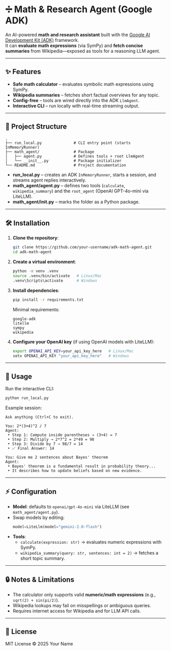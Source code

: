 # ➗ Math & Research Agent (Google ADK)

An AI-powered **math and research assistant** built with the [Google AI Development Kit (ADK)](https://ai.google.dev/) framework.  
It can **evaluate math expressions** (via SymPy) and **fetch concise summaries** from Wikipedia—exposed as tools for a reasoning LLM agent.

---

## ✨ Features

- **Safe math calculator** – evaluates symbolic math expressions using SymPy.  
- **Wikipedia summaries** – fetches short factual overviews for any topic.  
- **Config-free** – tools are wired directly into the ADK `LlmAgent`.  
- **Interactive CLI** – run locally with real-time streaming output.  

---

## 📂 Project Structure

```
.
├── run_local.py              # CLI entry point (starts InMemoryRunner)
├── math_agent/               # Package
│   ├── agent.py              # Defines tools + root LlmAgent
│   └── __init__.py           # Package initializer
└── README.md                 # Project documentation
```

- **run_local.py** – creates an ADK `InMemoryRunner`, starts a session, and streams agent replies interactively.  
- **math_agent/agent.py** – defines two tools (`calculate`, `wikipedia_summary`) and the `root_agent` (OpenAI GPT-4o-mini via LiteLLM).  
- **math_agent/__init__.py** – marks the folder as a Python package.  

---

## 🛠️ Installation

1. **Clone the repository**:
   ```bash
   git clone https://github.com/your-username/adk-math-agent.git
   cd adk-math-agent
   ```

2. **Create a virtual environment**:
   ```bash
   python -m venv .venv
   source .venv/bin/activate   # Linux/Mac
   .venv\Scripts\activate      # Windows
   ```

3. **Install dependencies**:
   ```bash
   pip install -r requirements.txt
   ```

   Minimal requirements:
   ```
   google-adk
   litellm
   sympy
   wikipedia
   ```

4. **Configure your OpenAI key** (if using OpenAI models with LiteLLM):
   ```bash
   export OPENAI_API_KEY=your_api_key_here   # Linux/Mac
   setx OPENAI_API_KEY "your_api_key_here"   # Windows
   ```

---

## 🚀 Usage

Run the interactive CLI:

```bash
python run_local.py
```

Example session:

```
Ask anything (Ctrl+C to exit).

You: 2*(3+4)^2 / 7
Agent:
 • Step 1: Compute inside parentheses → (3+4) = 7
 • Step 2: Multiply → 2*7^2 = 2*49 = 98
 • Step 3: Divide by 7 → 98/7 = 14
 • ✅ Final Answer: 14

You: Give me 2 sentences about Bayes' theorem
Agent:
 • Bayes' theorem is a fundamental result in probability theory...
 • It describes how to update beliefs based on new evidence.
```

---

## ⚡ Configuration

- **Model**: defaults to `openai/gpt-4o-mini` via LiteLLM (see `math_agent/agent.py`).  
- Swap models by editing:
  ```python
  model=LiteLlm(model="gemini-2.0-flash")
  ```
- **Tools**:
  - `calculate(expression: str)` → evaluates numeric expressions with SymPy.  
  - `wikipedia_summary(query: str, sentences: int = 2)` → fetches a short topic summary.  

---

## 🔒 Notes & Limitations

- The calculator only supports valid **numeric/math expressions** (e.g., `sqrt(2) + sin(pi/2)`).  
- Wikipedia lookups may fail on misspellings or ambiguous queries.  
- Requires internet access for Wikipedia and for LLM API calls.  

---

## 📜 License

MIT License © 2025 Your Name
